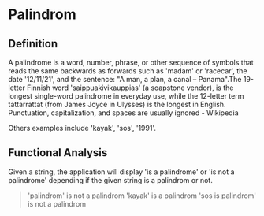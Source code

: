 # Palindrom

## Definition
A palindrome is a word, number, phrase, or other sequence of symbols that reads the same backwards as forwards such as 'madam' or 'racecar', the date '12/11/21', and the sentence: "A man, a plan, a canal – Panama".The 19-letter Finnish word 'saippuakivikauppias' (a soapstone vendor), is the longest single-word palindrome in everyday use, while the 12-letter term tattarrattat (from James Joyce in Ulysses) is the longest in English. Punctuation, capitalization, and spaces are usually ignored - Wikipedia

Others examples include 'kayak', 'sos', '1991'.

## Functional Analysis
Given a string, the application will display 'is a palindrome' or 'is not a palindrome' depending if the given string is a palindrom or not.

> 'palindrom' is not a palindrom
> 'kayak' is a palindrom
> 'sos is palindrom' is not a palindrom
